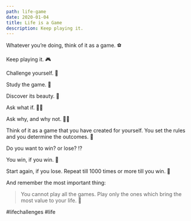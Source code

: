```yaml
---
path: life-game
date: 2020-01-04
title: Life is a Game
description: Keep playing it.
---
```


Whatever you’re doing, think of it as a game. ⚽

Keep playing it. 🎮

Challenge yourself. 🎯

Study the game. 📖

Discover its beauty. 🌄

Ask what if. 🤷‍♂️

Ask why, and why not. 🙅‍♂️

Think of it as a game that you have created for yourself. You set the rules and you determine the outcomes. 🤟

Do you want to win? or lose? ⁉

You win, if you win. 🥇

Start again, if you lose. Repeat till 1000 times or more till you win. 🔁

And remember the most important thing:

> You cannot play all the games. Play only the ones which bring the most value to your life. 🧬

#lifechallenges #life